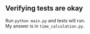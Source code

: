 ## Verifying tests are okay
Run `python main.py` and tests will run.\
My answer is in `time_calculation.py`.
